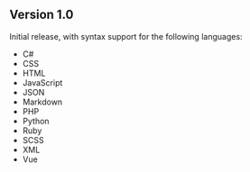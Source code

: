 ## Version 1.0

Initial release, with syntax support for the following languages:
- C#
- CSS
- HTML
- JavaScript
- JSON
- Markdown
- PHP
- Python
- Ruby
- SCSS
- XML
- Vue